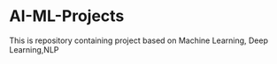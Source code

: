 # AI-ML-Projects
This is repository containing project based on Machine Learning, Deep Learning,NLP
